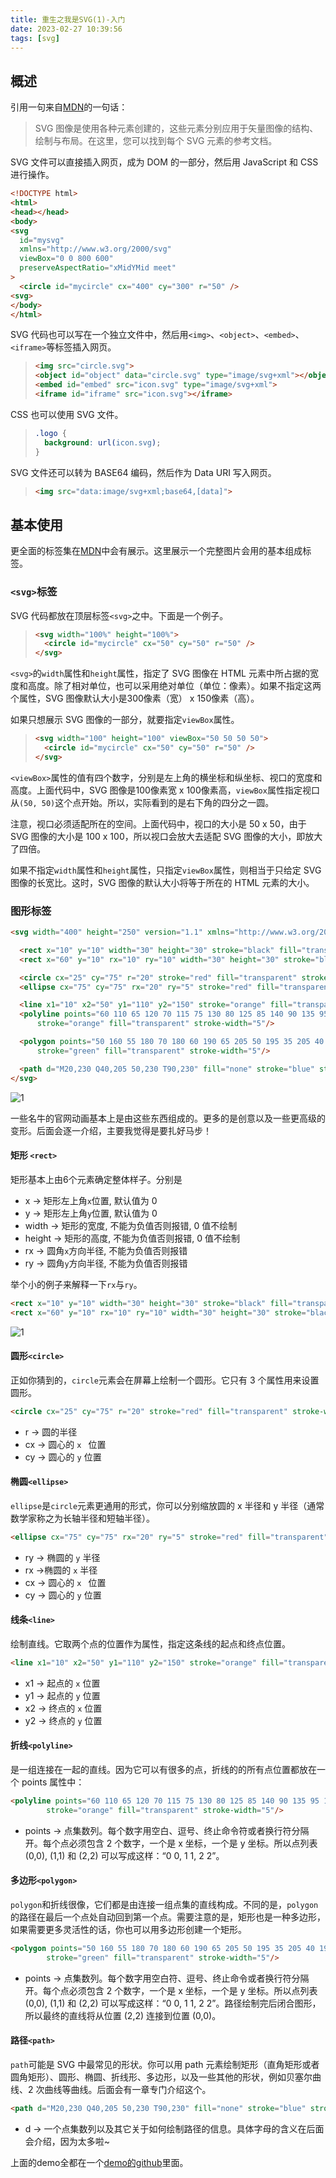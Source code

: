 ```yaml
---
title: 重生之我是SVG(1)-入门
date: 2023-02-27 10:39:56
tags: [svg]
---
```




## 概述

引用一句来自[MDN](https://developer.mozilla.org/zh-CN/docs/Web/SVG/Element)的一句话：

> SVG 图像是使用各种元素创建的，这些元素分别应用于矢量图像的结构、绘制与布局。在这里，您可以找到每个 SVG 元素的参考文档。



SVG 文件可以直接插入网页，成为 DOM 的一部分，然后用 JavaScript 和 CSS 进行操作。

```html
<!DOCTYPE html>
<html>
<head></head>
<body>
<svg
  id="mysvg"
  xmlns="http://www.w3.org/2000/svg"
  viewBox="0 0 800 600"
  preserveAspectRatio="xMidYMid meet"
>
  <circle id="mycircle" cx="400" cy="300" r="50" />
<svg>
</body>
</html>
```



SVG 代码也可以写在一个独立文件中，然后用`<img>`、`<object>`、`<embed>`、`<iframe>`等标签插入网页。

> ```html
> <img src="circle.svg">
> <object id="object" data="circle.svg" type="image/svg+xml"></object>
> <embed id="embed" src="icon.svg" type="image/svg+xml">
> <iframe id="iframe" src="icon.svg"></iframe>
> ```



CSS 也可以使用 SVG 文件。

> ```css
> .logo {
>   background: url(icon.svg);
> }
> ```



SVG 文件还可以转为 BASE64 编码，然后作为 Data URI 写入网页。

> ```html
> <img src="data:image/svg+xml;base64,[data]">
> ```



## 基本使用

更全面的标签集在[MDN](https://developer.mozilla.org/zh-CN/docs/Web/SVG/Element)中会有展示。这里展示一个完整图片会用的基本组成标签。

### `<svg>`标签

SVG 代码都放在顶层标签`<svg>`之中。下面是一个例子。

> ```html
> <svg width="100%" height="100%">
>   <circle id="mycircle" cx="50" cy="50" r="50" />
> </svg>
> ```



`<svg>`的`width`属性和`height`属性，指定了 SVG 图像在 HTML 元素中所占据的宽度和高度。除了相对单位，也可以采用绝对单位（单位：像素）。如果不指定这两个属性，SVG 图像默认大小是300像素（宽） x 150像素（高）。



如果只想展示 SVG 图像的一部分，就要指定`viewBox`属性。

> ```html
> <svg width="100" height="100" viewBox="50 50 50 50">
>   <circle id="mycircle" cx="50" cy="50" r="50" />
> </svg>
> ```

`<viewBox>`属性的值有四个数字，分别是左上角的横坐标和纵坐标、视口的宽度和高度。上面代码中，SVG 图像是100像素宽 x 100像素高，`viewBox`属性指定视口从`(50, 50)`这个点开始。所以，实际看到的是右下角的四分之一圆。

注意，视口必须适配所在的空间。上面代码中，视口的大小是 50 x 50，由于 SVG 图像的大小是 100 x 100，所以视口会放大去适配 SVG 图像的大小，即放大了四倍。

如果不指定`width`属性和`height`属性，只指定`viewBox`属性，则相当于只给定 SVG 图像的长宽比。这时，SVG 图像的默认大小将等于所在的 HTML 元素的大小。



### 图形标签

```html
<svg width="400" height="250" version="1.1" xmlns="http://www.w3.org/2000/svg">

  <rect x="10" y="10" width="30" height="30" stroke="black" fill="transparent" stroke-width="5"/>
  <rect x="60" y="10" rx="10" ry="10" width="30" height="30" stroke="black" fill="transparent" stroke-width="5"/>

  <circle cx="25" cy="75" r="20" stroke="red" fill="transparent" stroke-width="5"/>
  <ellipse cx="75" cy="75" rx="20" ry="5" stroke="red" fill="transparent" stroke-width="5"/>

  <line x1="10" x2="50" y1="110" y2="150" stroke="orange" fill="transparent" stroke-width="5"/>
  <polyline points="60 110 65 120 70 115 75 130 80 125 85 140 90 135 95 150 100 145"
      stroke="orange" fill="transparent" stroke-width="5"/>

  <polygon points="50 160 55 180 70 180 60 190 65 205 50 195 35 205 40 190 30 180 45 180"
      stroke="green" fill="transparent" stroke-width="5"/>

  <path d="M20,230 Q40,205 50,230 T90,230" fill="none" stroke="blue" stroke-width="5"/>
</svg>
```

![1](/image/svg1/basic.png)

一些名牛的官网动画基本上是由这些东西组成的。更多的是创意以及一些更高级的变形。后面会逐一介绍，主要我觉得是要扎好马步！

#### 矩形 `<rect>`

矩形基本上由6个元素确定整体样子。分别是

- x -> 矩形左上角`x`位置, 默认值为 0
- y -> 矩形左上角`y`位置, 默认值为 0
- width -> 矩形的宽度, 不能为负值否则报错, 0 值不绘制
- height -> 矩形的高度,  不能为负值否则报错, 0 值不绘制
- rx -> 圆角`x`方向半径, 不能为负值否则报错
- ry -> 圆角`y`方向半径, 不能为负值否则报错



举个小的例子来解释一下`rx`与`ry`。

```html
<rect x="10" y="10" width="30" height="30" stroke="black" fill="transparent" stroke-width="5"/>
<rect x="60" y="10" rx="10" ry="10" width="30" height="30" stroke="black" fill="transparent" stroke-width="5"/>
```



![1](/image/svg1/rxry.png)



#### 圆形`<circle>`

正如你猜到的，`circle`元素会在屏幕上绘制一个圆形。它只有 3 个属性用来设置圆形。

```html
<circle cx="25" cy="75" r="20" stroke="red" fill="transparent" stroke-width="5"/>
```

- r -> 圆的半径
- cx -> 圆心的 `x ` 位置
- cy -> 圆心的 `y` 位置



#### 椭圆`<ellipse>`

`ellipse`是`circle`元素更通用的形式，你可以分别缩放圆的 x 半径和 y 半径（通常数学家称之为长轴半径和短轴半径）。

```html
<ellipse cx="75" cy="75" rx="20" ry="5" stroke="red" fill="transparent" stroke-width="5"/>
```

- ry -> 椭圆的 `y` 半径
- rx ->椭圆的 `x` 半径
- cx -> 圆心的 `x ` 位置
- cy -> 圆心的 `y` 位置



#### 线条`<line>`

绘制直线。它取两个点的位置作为属性，指定这条线的起点和终点位置。

```html
<line x1="10" x2="50" y1="110" y2="150" stroke="orange" fill="transparent" stroke-width="5"/>
```

- x1 -> 起点的 `x` 位置
- y1 -> 起点的 `y` 位置
- x2 -> 终点的 `x` 位置
- y2 -> 终点的 `y` 位置



#### 折线`<polyline>`

是一组连接在一起的直线。因为它可以有很多的点，折线的的所有点位置都放在一个 points 属性中：

```html
<polyline points="60 110 65 120 70 115 75 130 80 125 85 140 90 135 95 150 100 145"
        stroke="orange" fill="transparent" stroke-width="5"/>
```

- points -> 点集数列。每个数字用空白、逗号、终止命令符或者换行符分隔开。每个点必须包含 2 个数字，一个是 x 坐标，一个是 y 坐标。所以点列表 (0,0), (1,1) 和 (2,2) 可以写成这样：“0 0, 1 1, 2 2”。



#### 多边形`<polygon>`

`polygon`和折线很像，它们都是由连接一组点集的直线构成。不同的是，`polygon`的路径在最后一个点处自动回到第一个点。需要注意的是，矩形也是一种多边形，如果需要更多灵活性的话，你也可以用多边形创建一个矩形。

```html
<polygon points="50 160 55 180 70 180 60 190 65 205 50 195 35 205 40 190 30 180 45 180"
        stroke="green" fill="transparent" stroke-width="5"/>
```

- points -> 点集数列。每个数字用空白符、逗号、终止命令或者换行符分隔开。每个点必须包含 2 个数字，一个是 x 坐标，一个是 y 坐标。所以点列表 (0,0), (1,1) 和 (2,2) 可以写成这样：“0 0, 1 1, 2 2”。路径绘制完后闭合图形，所以最终的直线将从位置 (2,2) 连接到位置 (0,0)。



#### 路径`<path>`

`path`可能是 SVG 中最常见的形状。你可以用 path 元素绘制矩形（直角矩形或者圆角矩形）、圆形、椭圆、折线形、多边形，以及一些其他的形状，例如贝塞尔曲线、2 次曲线等曲线。后面会有一章专门介绍这个。

```html
<path d="M20,230 Q40,205 50,230 T90,230" fill="none" stroke="blue" stroke-width="5"/>
```

- d -> 一个点集数列以及其它关于如何绘制路径的信息。具体字母的含义在后面会介绍，因为太多啦~

上面的demo全都在一个[demo的github](https://github.com/DerrickTel/study-demo)里面。
